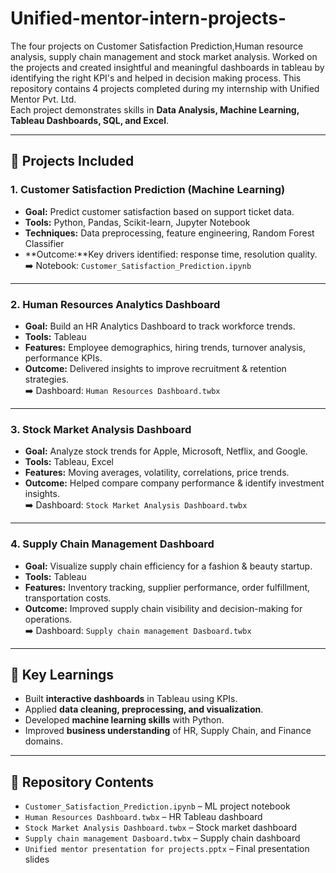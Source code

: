 # Unified-mentor-intern-projects-
The four projects on Customer Satisfaction Prediction,Human resource analysis, supply chain management and stock market analysis.
Worked on the projects and created insightful and meaningful dashboards in tableau by identifying the right KPI's and helped in decision making process.
This repository contains 4 projects completed during my internship with Unified Mentor Pvt. Ltd.  
Each project demonstrates skills in **Data Analysis, Machine Learning, Tableau Dashboards, SQL, and Excel**.  

---

## 📌 Projects Included

### 1. Customer Satisfaction Prediction (Machine Learning)
- **Goal:** Predict customer satisfaction based on support ticket data.  
- **Tools:** Python, Pandas, Scikit-learn, Jupyter Notebook  
- **Techniques:** Data preprocessing, feature engineering, Random Forest Classifier  
- **Outcome:**Key drivers identified: response time, resolution quality.  
➡️ Notebook: `Customer_Satisfaction_Prediction.ipynb`

---

### 2. Human Resources Analytics Dashboard
- **Goal:** Build an HR Analytics Dashboard to track workforce trends.  
- **Tools:** Tableau  
- **Features:** Employee demographics, hiring trends, turnover analysis, performance KPIs.  
- **Outcome:** Delivered insights to improve recruitment & retention strategies.  
➡️ Dashboard: `Human Resources Dashboard.twbx`

---

### 3. Stock Market Analysis Dashboard
- **Goal:** Analyze stock trends for Apple, Microsoft, Netflix, and Google.  
- **Tools:** Tableau, Excel  
- **Features:** Moving averages, volatility, correlations, price trends.  
- **Outcome:** Helped compare company performance & identify investment insights.  
➡️ Dashboard: `Stock Market Analysis Dashboard.twbx`

---

### 4. Supply Chain Management Dashboard
- **Goal:** Visualize supply chain efficiency for a fashion & beauty startup.  
- **Tools:** Tableau  
- **Features:** Inventory tracking, supplier performance, order fulfillment, transportation costs.  
- **Outcome:** Improved supply chain visibility and decision-making for operations.  
➡️ Dashboard: `Supply chain management Dasboard.twbx`

---

## 📖 Key Learnings
- Built **interactive dashboards** in Tableau using KPIs.  
- Applied **data cleaning, preprocessing, and visualization**.  
- Developed **machine learning skills** with Python.  
- Improved **business understanding** of HR, Supply Chain, and Finance domains.  

---

## 📂 Repository Contents
- `Customer_Satisfaction_Prediction.ipynb` – ML project notebook  
- `Human Resources Dashboard.twbx` – HR Tableau dashboard  
- `Stock Market Analysis Dashboard.twbx` – Stock market dashboard  
- `Supply chain management Dasboard.twbx` – Supply chain dashboard  
- `Unified mentor presentation for projects.pptx` – Final presentation slides  

